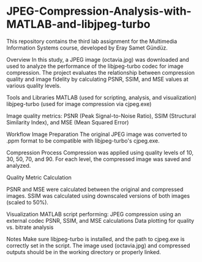 # JPEG-Compression-Analysis-with-MATLAB-and-libjpeg-turbo
This repository contains the third lab assignment for the Multimedia Information Systems course, developed by Eray Samet Gündüz.

Overview
In this study, a JPEG image (octavia.jpg) was downloaded and used to analyze the performance of the libjpeg-turbo codec for image compression. The project evaluates the relationship between compression quality and image fidelity by calculating PSNR, SSIM, and MSE values at various quality levels.

Tools and Libraries
MATLAB (used for scripting, analysis, and visualization)
libjpeg-turbo (used for image compression via cjpeg.exe)

Image quality metrics: PSNR (Peak Signal-to-Noise Ratio), SSIM (Structural Similarity Index), and MSE (Mean Squared Error)

Workflow
Image Preparation
The original JPEG image was converted to .ppm format to be compatible with libjpeg-turbo's cjpeg.exe.

Compression Process
Compression was applied using quality levels of 10, 30, 50, 70, and 90.
For each level, the compressed image was saved and analyzed.

Quality Metric Calculation

PSNR and MSE were calculated between the original and compressed images.
SSIM was calculated using downscaled versions of both images (scaled to 50%).

Visualization
MATLAB script performing:
JPEG compression using an external codec
PSNR, SSIM, and MSE calculations
Data plotting for quality vs. bitrate analysis

Notes
Make sure libjpeg-turbo is installed, and the path to cjpeg.exe is correctly set in the script.
The image used (octavia.jpg) and compressed outputs should be in the working directory or properly linked.
